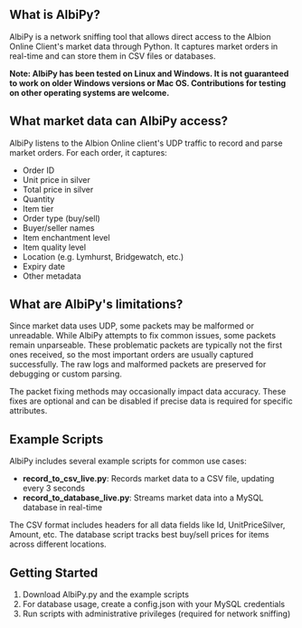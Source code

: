 ## What is AlbiPy?
AlbiPy is a network sniffing tool that allows direct access to the Albion Online Client's market data through Python. It captures market orders in real-time and can store them in CSV files or databases.

**Note: AlbiPy has been tested on Linux and Windows. It is not guaranteed to work on older Windows versions or Mac OS. Contributions for testing on other operating systems are welcome.**

## What market data can AlbiPy access?
AlbiPy listens to the Albion Online client's UDP traffic to record and parse market orders. For each order, it captures:

- Order ID
- Unit price in silver 
- Total price in silver
- Quantity
- Item tier
- Order type (buy/sell)
- Buyer/seller names
- Item enchantment level
- Item quality level
- Location (e.g. Lymhurst, Bridgewatch, etc.)
- Expiry date
- Other metadata

## What are AlbiPy's limitations?
Since market data uses UDP, some packets may be malformed or unreadable. While AlbiPy attempts to fix common issues, some packets remain unparseable. These problematic packets are typically not the first ones received, so the most important orders are usually captured successfully. The raw logs and malformed packets are preserved for debugging or custom parsing.

The packet fixing methods may occasionally impact data accuracy. These fixes are optional and can be disabled if precise data is required for specific attributes.

## Example Scripts
AlbiPy includes several example scripts for common use cases:

- **record_to_csv_live.py**: Records market data to a CSV file, updating every 3 seconds
- **record_to_database_live.py**: Streams market data into a MySQL database in real-time

The CSV format includes headers for all data fields like Id, UnitPriceSilver, Amount, etc. The database script tracks best buy/sell prices for items across different locations.

## Getting Started
1. Download AlbiPy.py and the example scripts
2. For database usage, create a config.json with your MySQL credentials
3. Run scripts with administrative privileges (required for network sniffing)
